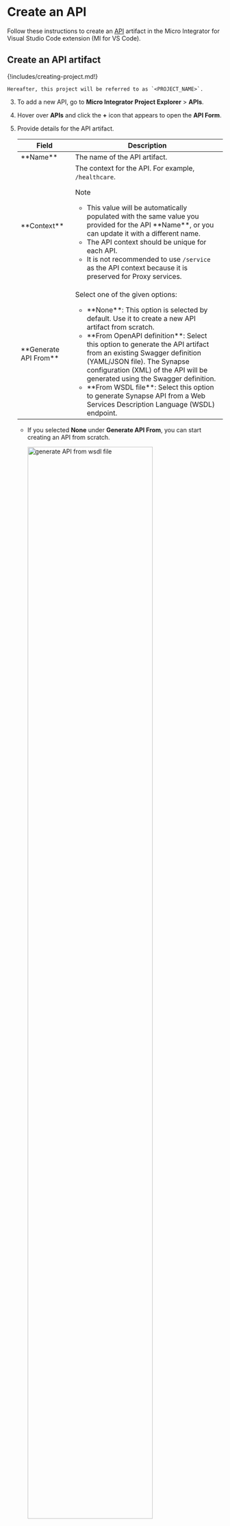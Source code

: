 # Create an API

Follow these instructions to create an [API]({{base_path}}/reference/synapse-properties/rest-api-properties) artifact in the Micro Integrator for Visual Studio Code extension (MI for VS Code).

## Create an API artifact

{!includes/creating-project.md!}

    Hereafter, this project will be referred to as `<PROJECT_NAME>`.

3. To add a new API, go to **Micro Integrator Project Explorer** > **APIs**.

4. Hover over **APIs** and click the **+** icon that appears to open the **API Form**.

5. Provide details for the API artifact.
    
     <table>
        <thead>
           <tr>
              <th>Field</th>
              <th>Description</th>
           </tr>
        </thead>
        <tbody>
           <tr>
              <td>**Name**</td>
              <td>The name of the API artifact.</td>
           </tr>
           <tr>
              <td>**Context**</td>
              <td>The context for the API. For example, <code>/healthcare</code>. 
              <div class="admonition note">
              <p class="admonition-title">Note</p>
              <p>
              <ul>
                 <li>This value will be automatically populated with the same value you provided for the API **Name**, or you can update it with a different name.</li> 
                 <li>The API context should be unique for each API.</li>
                 <li>It is not recommended to use <code>/service</code> as the API context because it is preserved for Proxy services.</li>
              </ul>
              </p>
              </div>
              </td>
           </tr>
           <tr>
         <td>**Generate API From**</td>
         <td>
             Select one of the given options:
             <ul>
                 <li>**None**: This option is selected by default. Use it to create a new API artifact from scratch.</li>
                 <li>**From OpenAPI definition**: Select this option to generate the API artifact from an existing Swagger definition (YAML/JSON file). The Synapse configuration (XML) of the API will be generated using the Swagger definition.</li>
                 <li>**From WSDL file**: Select this option to generate Synapse API from a Web Services Description Language (WSDL) endpoint.</li>
             </ul>
         </td>
         </tr>
        </tbody>
     </table>

    - If you selected **None** under **Generate API From**, you can start creating an API from scratch.

        <a href="{{base_path}}/assets/img/develop/create-artifacts/create-rest-api/generate-api.png"><img src="{{base_path}}/assets/img/develop/create-artifacts/create-rest-api/generate-api.png" alt="generate API from wsdl file" width="80%"></a>

    -  If you selected **From OpenAPI definition** under **Generate API From**, enter the details of your custom Swagger file:

        <table>
            <tr>
                <th>
                    Parameter
                </th>
                <th>
                    Description
                </th>
            </tr>
            <tr>
                <td>
                    Swagger File
                </td>
                <td>
                    Click <b>Select Location</b> and select a file for OpenAPI definition. This field is required.
                </td>
            </tr>
            <tr>
                <td>
                    Save Swagger Definition
                </td>
                <td>
                    Check this to save the Swagger definition.</br>
                </td>
            </tr>
        </table>

        <a href="{{base_path}}/assets/img/develop/create-artifacts/create-rest-api/generate-api-from-openapi-definition.png"><img src="{{base_path}}/assets/img/develop/create-artifacts/create-rest-api/generate-api-from-openapi-definition.png" alt="generate API from openAPI definition" width="80%"></a>

    - If you selected **From WSDL file** under **Generate API From**, enter the following information:

        <table><thead>
          <tr>
            <th>Parameter</th>
            <th>Description</th>
          </tr></thead>
        <tbody>
          <tr>
            <td>WSDL Type</td>
            <td>Select <b>File</b> to generate API from a WSDL file or a ZIP file containing a valid WSDL file, or select <b>URL</b> to generate the API using a remote WSDL file.</td>
          </tr>
          <tr>
            <td>WSDL File</td>
            <td>Browse and select the WSDL file or ZIP file that contains a valid WSDL file.</td>
          </tr>
          <tr>
            <td>WSDL URL</td>
            <td>Give the remote location of the SOAP Service WSDL file as a valid URL.</td>
          </tr>
          <tr>
            <td>SOAP Endpoint</td>
            <td>Give the actual SOAP Backend URL. (This should return a valid WSDL when invoked with <code>?wsdl</code>.)</td>
          </tr>
        </tbody>
        </table>

        <a href="{{base_path}}/assets/img/develop/create-artifacts/create-rest-api/generate-api-from-wsdl-file.png"><img src="{{base_path}}/assets/img/develop/create-artifacts/create-rest-api/generate-api-from-wsdl-file.png" alt="generate API from wsdl file" width="80%"></a>

        !!! Note
            - The current SOAP to REST generation has some limitations.
            - Go to the <a target="_blank" href="https://github.com/wso2/soap-to-rest/blob/main/limitations.md">Limitations of SOAP to REST Feature</a> documentation for more details on these limitations.
            - All the generated REST services are not production-ready and require manual review and necessary edits using MI for VS Code.
            - Additionally, since using a dot `.` in XML element names is not considered a best practice, you may need to manually modify the generated SOAP payload to remove or adjust the dot notation.

6. Once you complete the **API Form**, click **Create**.

!!! info
    You can switch to the default Visual Studio Code **Explorer** to view the folder structure.

    - The newly-created API will be stored in the `<PROJECT_NAME>/src/main/wso2mi/artifacts/apis` folder of your integration project. 
    - A Swagger file for the API will be generated in the `<PROJECT_NAME>/src/main/wso2mi/resources/api-definitions` folder.

- The created APIs will be available in the **MI Overview**.

    <a href="{{base_path}}/assets/img/develop/create-artifacts/create-rest-api/available-apis.png"><img src="{{base_path}}/assets/img/develop/create-artifacts/create-rest-api/available-apis.png" alt="available-apis" width="80%"></a>

- The created API resources will be available in **Service Designer** under **Available Resources**.

    <a href="{{base_path}}/assets/img/develop/create-artifacts/create-rest-api/available-resources.png"><img src="{{base_path}}/assets/img/develop/create-artifacts/create-rest-api/available-resources.png" alt="available-resources" width="80%"></a>

## Add new API resources

When you create the API, an API resource is created by default. If you want to add a new resource:

1. Click **+ Resource** on the **Service Designer** to open the **Add API Resource** pane.

2. Add the required details.

3. Click **Create**.

    <a href="{{base_path}}/assets/img/develop/create-artifacts/create-rest-api/add-resource.png"><img src="{{base_path}}/assets/img/develop/create-artifacts/create-rest-api/add-resource.png" alt="add new API resource" width="80%"></a>

!!! Info "Default API resource"

    Each API can have at most one default resource. Any request received
        by the API but does not match any of the enclosed resources
        definitions will be dispatched to the default resource of the API.
        In the following example, if a DELETE request is received by `SampleAPI` on the `/payments` URL, the request will be
        dispatched to the default resource as none of the resources in SampleAPI are configured to handle DELETE requests.

    === "SampleAPI"
        ```xml
        <api name="SampleAPI" context="/payments">
        <resource url-mapping="/list" methods="GET" inSequence="seq1"/>
        <resource uri-template="/edit/{userId}" methods="PUT POST">
            <inSequence>
                 <log/>
                 <send>
                      <endpoint key="BackendService"/>
                 </send>
            </inSequence>
        </resource>
        <resource inSequence="seq2"/>
        </api>
        ```    

<!--

## Update metadata

When you create the API artifact from MI for VS Code extension, the metadata files will be created and stored under the `<PROJECT_NAME>/src/main/wso2mi/resources/metadata` folder.

!!! note
    You can view the below folder structure by [switching]({{base_path}}/develop/mi-for-vscode/mi-for-vscode-overview/#mi-project-explorer) to the VS Code default **Explorer** view.

    <a href="{{base_path}}/assets/img/develop/create-artifacts/create-rest-api/metadata-folder.png"><img src="{{base_path}}/assets/img/develop/create-artifacts/create-rest-api/metadata-folder.png" alt="Metadata folder" width="30%"></a>

The service's metadata is used by the API management runtime to generate the API proxy for the integration service (which is this API).

<table>
    <tr>
        <th>
            Parameter
        </th>
        <th>
            Description
        </th>
    </tr>
    <tr>
        <td>
            description
        </td>
        <td>
            Explain the purpose of the API.
        </td>
    </tr>
    <tr>
        <td>
            serviceUrl
        </td>
        <td>
            This is the URL of the API when it gets deployed in the Micro Integrator. You (as the integration developer) may not know this URL during development. Therefore, you can parameterize the URL to be resolved later using environment variables. By default, the <code>{MI_HOST}</code> and <code>{MI_PORT}</code> values are parameterized with placeholders.</br></br>
            You can configure the serviceUrl in the following ways:
            <ul>
                <li>
                    Add the complete URL without parameters. For example: <code>http://localhost:8290/healthcare</code>.</br>
                </li>
                <li>
                    Parameterize using the host and port combination. For example: <code>http://{MI_HOST}:{MI_PORT}/healthcare</code>.
                </li>
                <li>
                    Parameterize using a preconfigured URL. For example: <code>http://{MI_URL}/healthcare</code>.
                </li>
            </ul>
        </td>
    </tr>
</table>

!!! Tip
    See the [Service Catalog API documentation](https://apim.docs.wso2.com/en/latest/reference/product-apis/service-catalog-apis/service-catalog-v1/service-catalog-v1/) for more information on the metadata in the YAML file.

-->

## Design the integration

1. Open the **Resource View** of the API resource.

    1. Go to **MI Project Explorer** > **APIs**.
    2. Under the API you created, click the API resource to open the **Resource View** of the API resource.

2. Click on the **+** icon below the API resource to open the mediator palette.

3. Add the required mediators and connectors to the API resource and design the integration flow.

## Update configurations

### Update the API configurations

1. Go to **MI Overview**.

2. Under **APIs**, select the API you want to edit. This will open the **Service Designer**.

3. On the **Service Designer**, click the **Edit** icon to edit the API. 

    <a href="{{base_path}}/assets/img/develop/create-artifacts/create-rest-api/edit-api-resource-interface.png"><img src="{{base_path}}/assets/img/develop/create-artifacts/create-rest-api/edit-api-resource-interface.png" alt="available-apis" width="80%"></a>

    This will open the **Edit API** interface.

4. Once you edit, click **Save Changes**.

    See the complete list of [API configurations]({{base_path}}/reference/synapse-properties/rest-api-properties/#rest-api-properties) you can configure.

### Update the API resource configurations

1. Go to **MI Overview**.

2. Under **APIs**, select the API you want to edit. This will open the **Service Designer**.

3. On the **Service Designer**, click on the API resource to go to the **Resource View** of the API resource.

4. Click the **Edit** icon to edit the API resource.

    <a href="{{base_path}}/assets/img/develop/create-artifacts/create-rest-api/edit-api-resource-interface.png"><img src="{{base_path}}/assets/img/develop/create-artifacts/create-rest-api/edit-api-resource-interface.png" alt="available-apis" width="80%"></a>

    This will open the **Edit API Resource** interface.

5. Once you edit, click **Update**.

    See the complete list of [API Resource configurations]({{base_path}}/reference/synapse-properties/rest-api-properties/#rest-api-resource-properties) you can configure.

## Source View

Click the **Show Source** (`</>`) icon located in the top right corner of the VS Code to view the XML-based synapse configuration (source code) of the API. You can update the API using this view.

<a href="{{base_path}}/assets/img/develop/mi-for-vscode/qsg/show-source-view.png"><img src="{{base_path}}/assets/img/develop/mi-for-vscode/qsg/show-source-view.png" alt="Show source view" width="30%"></a>

You can update the API using this view.

<a href="{{base_path}}/assets/img/develop/create-artifacts/create-rest-api/source-view.png"><img src="{{base_path}}/assets/img/develop/create-artifacts/create-rest-api/source-view.png" alt="source view" width="80%"></a>

## Swagger View

1. Go to **Service Designer**.

2. Click **OpenAPI Spec** to view the API definition of your API.

    <a href="{{base_path}}/assets/img/develop/create-artifacts/create-rest-api/open-api-spec.png"><img src="{{base_path}}/assets/img/develop/create-artifacts/create-rest-api/open-api-spec.png" alt="OpenAPI spec" width="80%"></a>

You can interact with the API using the **Swagger View**.

!!! Note
    If you have created the API by adding a custom Swagger definition, this view displays the API's default Swagger definition, not the custom one you have added.

!!! abstract "Learn more about APIs"

    Follow our examples on APIs: 

    - [Using a Simple Rest API]({{base_path}}/learn/examples/rest-api-examples/introduction-rest-api)
    - [Working with Query Parameters]({{base_path}}/learn/examples/rest-api-examples/setting-query-params-outgoing-messages)
    - [Exposing a SOAP Endpoint as a RESTful API]({{base_path}}/learn/examples/rest-api-examples/enabling-rest-to-soap)
    - [Exposing Non-HTTP Services as RESTful APIs]({{base_path}}/learn/examples/rest-api-examples/configuring-non-http-endpoints)
    - [Handling Non Matching Resources]({{base_path}}/learn/examples/rest-api-examples/handling-non-matching-resources)
    - [Handling HTTP Status Codes]({{base_path}}/learn/examples/rest-api-examples/setting-https-status-codes)
    - [Manipulating Content Types]({{base_path}}/learn/examples/rest-api-examples/transforming-content-type)
    - [Securing a REST API]({{base_path}}/learn/examples/rest-api-examples/securing-rest-apis)
    - [Special Cases]({{base_path}}/learn/examples/rest-api-examples/special-cases)
    
